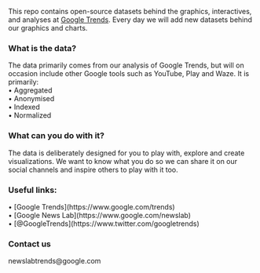 This repo contains open-source datasets behind the graphics, interactives, and analyses at [Google Trends](https://www.google.com/trends). Every day we will add new datasets behind our graphics and charts.

<h3>What is the data?</h3>
The data primarily comes from our analysis of Google Trends, but will on occasion include other Google tools such as YouTube, Play and Waze. It is primarily:<br>
• Aggregated<br>
• Anonymised<br>
• Indexed<br>
• Normalized

<h3>What can you do with it?</h3>
The data is deliberately designed for you to play with, explore and create visualizations. We want to know what you do so we can share it on our social channels and inspire others to play with it too.

<h3>Useful links:</h3>
• [Google Trends](https://www.google.com/trends)<br>
• [Google News Lab](https://www.google.com/newslab)<br>
• [@GoogleTrends](https://www.twitter.com/googletrends)<br>

<h3>Contact us</h3>
newslabtrends@google.com
